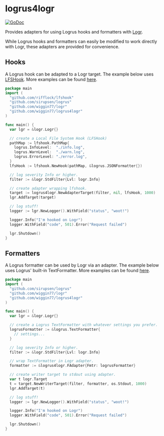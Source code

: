 # logrus4logr

[![GoDoc](https://godoc.org/github.com/wiggin77/logrus4logr?status.svg)](https://godoc.org/github.com/wiggin77/logrus4logr)

Provides adapters for using Logrus hooks and formatters with [Logr](https://github.com/wiggin77/logr).

While Logrus hooks and formatters can easily be modified to work directly with Logr, these adapters are provided for convenience.

## Hooks

A Logrus hook can be adapted to a Logr target. The example below uses [LFSHook](https://github.com/rifflock/lfshook).
More examples can be found [here](./test/cmd).

```go
package main
import (
  "github.com/rifflock/lfshook"
  "github.com/sirupsen/logrus"
  "github.com/wiggin77/logr"
  "github.com/wiggin77/logrus4logr"
)

func main() {
  var lgr = &logr.Logr{}

  // create a Local File System Hook (LFSHook)
  pathMap := lfshook.PathMap{
    logrus.InfoLevel:  "./info.log",
    logrus.WarnLevel:  "./warn.log",
    logrus.ErrorLevel: "./error.log",
  }
  lfsHook := lfshook.NewHook(pathMap, &logrus.JSONFormatter{})

  // log severity Info or higher.
  filter := &logr.StdFilter{Lvl: logr.Info}

  // create adapter wrapping lfshook.
  target := logrus4logr.NewAdapterTarget(filter, nil, lfsHook, 1000)
  lgr.AddTarget(target)

  // log stuff!
  logger := lgr.NewLogger().WithField("status", "woot!")

  logger.Info("I'm hooked on Logr")
  logger.WithField("code", 501).Error("Request failed")

  lgr.Shutdown()
}
```

## Formatters

A Logrus formatter can be used by Logr via an adapter. The example below uses Logrus' built-in TextFormatter.
More examples can be found [here](./test/cmd).

```go
package main
import (
  "github.com/sirupsen/logrus"
  "github.com/wiggin77/logr"
  "github.com/wiggin77/logrus4logr"
)

func main() {
  var lgr = &logr.Logr{}

  // create a Logrus TextFormatter with whatever settings you prefer.
  logrusFormatter := &logrus.TextFormatter{
    // settings...
  }

  // log severity Info or higher.
  filter := &logr.StdFilter{Lvl: logr.Info}

  // wrap TextFormatter in Logr adapter.
  formatter := &logrus4logr.FAdapter{Fmtr: logrusFormatter}

  // create writer target to stdout using adapter.
  var t logr.Target
  t = target.NewWriterTarget(filter, formatter, os.Stdout, 1000)
  lgr.AddTarget(t)

  // log stuff!
  logger := lgr.NewLogger().WithField("status", "woot!")

  logger.Info("I'm hooked on Logr")
  logger.WithField("code", 501).Error("Request failed")

  lgr.Shutdown()
}
```
